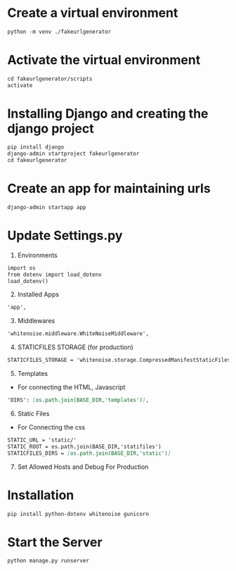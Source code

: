 # Create a virtual environment

```md
python -m venv ./fakeurlgenerator
```

# Activate the virtual environment

```md
cd fakeurlgenerator/scripts
activate
```

# Installing Django and creating the django project

```md
pip install django
django-admin startproject fakeurlgenerator
cd fakeurlgenerator
```

# Create an app for maintaining urls

```md
django-admin startapp app
```

# Update Settings.py

1. Environments

```md
import os
from dotenv import load_dotenv
load_dotenv()
```

2. Installed Apps

```md
'app',
```

3. Middlewares

```md
'whitenoise.middleware.WhiteNoiseMiddleware',
```

4. STATICFILES STORAGE (for production)

```md
STATICFILES_STORAGE = 'whitenoise.storage.CompressedManifestStaticFilesStorage'
```

5. Templates

* For connecting the HTML, Javascript

```md
'DIRS': [os.path.join(BASE_DIR,'templates')],
```

6. Static Files

* For Connecting the css

```md
STATIC_URL = 'static/'
STATIC_ROOT = os.path.join(BASE_DIR,'statifiles')
STATICFILES_DIRS = [os.path.join(BASE_DIR,'static')]
```

7. Set Allowed Hosts and Debug For Production

# Installation

```md
pip install python-dotenv whitenoise gunicorn
```

# Start the Server

```md
python manage.py runserver
```
